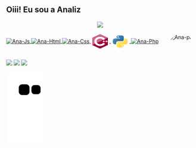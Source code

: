 ## Oiii! Eu sou a Analiz 
<div align="center">
  <a href="https://github.com/analizrocha">
  <img align="center" src="https://github-readme-stats.vercel.app/api?username=analizrocha&show_icons=true&theme=dracula&include_all_commits=false&count_private=true&hide=prs" />
</div>
  
<div style="display: inline_block"><br>
  <img align="center" alt="Ana-Js" height="40" width="50" src="https://cdn.jsdelivr.net/gh/devicons/devicon/icons/javascript/javascript-plain.svg">
  <img align="center" alt="Ana-Html" height="40" width="50" src="https://cdn.jsdelivr.net/gh/devicons/devicon/icons/html5/html5-original.svg">
  <img align="center" alt="Ana-Css" height="40" width="50" src="https://cdn.jsdelivr.net/gh/devicons/devicon/icons/css3/css3-original.svg">
  <img align="center" alt="Ana-C++" height="40" width="50" src="https://raw.githubusercontent.com/devicons/devicon/master/icons/cplusplus/cplusplus-original.svg">
  <img align="center" alt="Ana-Python" height="40" width="50" src="https://raw.githubusercontent.com/devicons/devicon/master/icons/python/python-original.svg">
  <img align="center" alt="Ana-Php" height="40" width="50" src="https://cdn.jsdelivr.net/gh/devicons/devicon/icons/php/php-original.svg">
  <img align="right" alt="Ana-pic" height="150" style="border-radius:50px;" src="https://cdn.discordapp.com/attachments/846483888443228210/893377597990395934/GIFPAL-20211001030304.gif">
</div>
  
  ##

 
<div> 
   <a href="https://instagram.com/analiz_rocha" target="_blank"><img src="https://img.shields.io/badge/-Instagram-%23E4405F?style=for-the-badge&logo=instagram&logoColor=white" target="_blank"></a>
  <a href = "mailto:analiztj2@gmail.com"><img src="https://img.shields.io/badge/-Gmail-%23333?style=for-the-badge&logo=gmail&logoColor=white" target="_blank"></a>
  <a href="https://www.linkedin.com/in/analiz-rocha-luz-444934219/" target="_blank"><img src="https://img.shields.io/badge/-LinkedIn-%230077B5?style=for-the-badge&logo=linkedin&logoColor=white" target="_blank"></a> 
 
  ![Snake animation](https://github.com/analizrocha/analizrocha/blob/output/github-contribution-grid-snake.svg)
 
</div>


